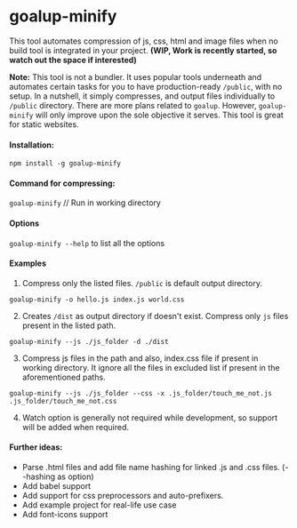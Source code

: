 # goalup-minify
This tool automates compression of js, css, html and image files when no build tool is integrated in your project. **(WIP, Work is recently started, so watch out the space if interested)**


**Note:** This tool is not a bundler. It uses popular tools underneath and automates certain tasks for you to have production-ready `/public`, with no setup. In a nutshell, it simply compresses, and output files individually to `/public` directory. There are more plans related to `goalup`. However, `goalup-minify` will only improve upon the sole objective it serves. This tool is great for static websites.


#### Installation:

`npm install -g goalup-minify`

#### Command for compressing:

`goalup-minify` // Run in working directory


#### Options

`goalup-minify --help` to list all the options


#### Examples
1. Compress only the listed files. `/public` is default output directory.

`goalup-minify -o hello.js index.js world.css`


2. Creates `/dist` as output directory if doesn't exist. Compress only `js` files present in the listed path.

`goalup-minify --js ./js_folder -d ./dist`

3. Compress js files in the path and also, index.css file if present in working directory. It ignore all the files in excluded list if present in the aforementioned paths.

`goalup-minify --js ./js_folder --css -x .js_folder/touch_me_not.js .js_folder/touch_me_not.css` 

4. Watch option is generally not required while development, so support will be added when required.


#### Further ideas:
- Parse .html files and add file name hashing for linked .js and .css files. (--hashing as option)
- Add babel support
- Add support for css preprocessors and auto-prefixers.
- Add example project for real-life use case
- Add font-icons support

